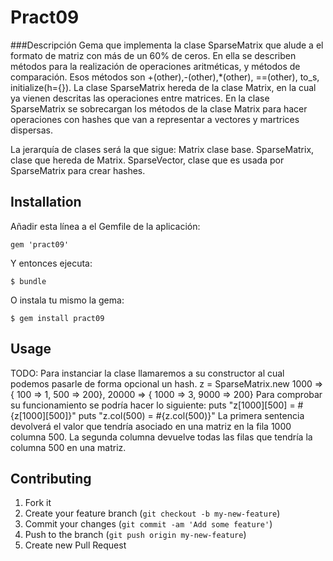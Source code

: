 # Pract09

###Descripción
	Gema que implementa la clase SparseMatrix que alude a el formato de matriz con más de un 60% de ceros. 
En ella se describen métodos para la realización de operaciones aritméticas, y métodos de comparación. 
Esos métodos son +(other),-(other),*(other), ==(other), to_s, initialize(h={}). 
La clase SparseMatrix hereda de la clase Matrix, en la cual ya vienen descritas las operaciones entre matrices. 
En la clase SparseMatrix se sobrecargan los métodos de la clase Matrix para hacer operaciones con hashes que van
a representar a vectores y martrices dispersas.

La jerarquía de clases será la que sigue:
Matrix clase base.
SparseMatrix, clase que hereda de Matrix.
SparseVector, clase que es usada por SparseMatrix para crear hashes.


## Installation

Añadir esta línea a el Gemfile de la aplicación:

    gem 'pract09'

Y entonces ejecuta:

    $ bundle

O instala tu mismo la gema:

    $ gem install pract09

## Usage

TODO: Para instanciar la clase llamaremos a su constructor al cual podemos pasarle de forma opcional un hash.
z = SparseMatrix.new 1000 => { 100 => 1, 500 => 200}, 20000 => { 1000 => 3, 9000 => 200}
Para comprobar su funcionamiento se podría hacer lo siguiente:
puts "z[1000][500] = #{z[1000][500]}"
puts "z.col(500) = #{z.col(500)}"
La primera sentencia devolverá el valor  que tendría asociado  en una matriz en la fila 1000 columna 500.
La segunda columna devuelve todas las filas que tendría la columna 500 en una matriz.
## Contributing

1. Fork it
2. Create your feature branch (`git checkout -b my-new-feature`)
3. Commit your changes (`git commit -am 'Add some feature'`)
4. Push to the branch (`git push origin my-new-feature`)
5. Create new Pull Request



